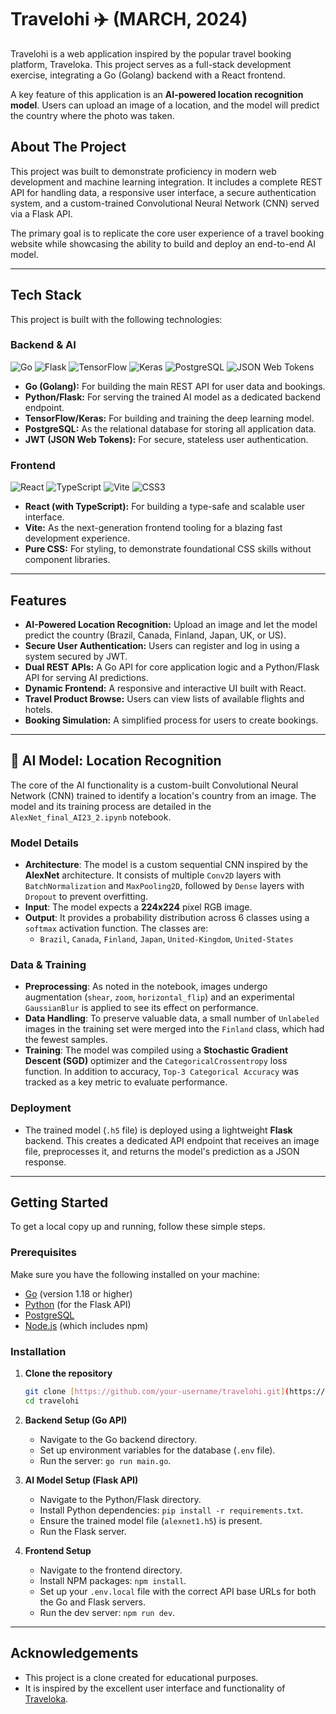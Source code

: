 # Travelohi ✈️ (MARCH, 2024)

Travelohi is a web application inspired by the popular travel booking platform, Traveloka. This project serves as a full-stack development exercise, integrating a Go (Golang) backend with a React frontend.

A key feature of this application is an **AI-powered location recognition model**. Users can upload an image of a location, and the model will predict the country where the photo was taken.

## About The Project

This project was built to demonstrate proficiency in modern web development and machine learning integration. It includes a complete REST API for handling data, a responsive user interface, a secure authentication system, and a custom-trained Convolutional Neural Network (CNN) served via a Flask API.

The primary goal is to replicate the core user experience of a travel booking website while showcasing the ability to build and deploy an end-to-end AI model.

---

## Tech Stack

This project is built with the following technologies:

### Backend & AI

![Go](https://img.shields.io/badge/go-%2300ADD8.svg?style=for-the-badge&logo=go&logoColor=white)
![Flask](https://img.shields.io/badge/flask-%23000.svg?style=for-the-badge&logo=flask&logoColor=white)
![TensorFlow](https://img.shields.io/badge/TensorFlow-%23FF6F00.svg?style=for-the-badge&logo=TensorFlow&logoColor=white)
![Keras](https://img.shields.io/badge/Keras-%23D00000.svg?style=for-the-badge&logo=Keras&logoColor=white)
![PostgreSQL](https://img.shields.io/badge/postgresql-%23316192.svg?style=for-the-badge&logo=postgresql&logoColor=white)
![JSON Web Tokens](https://img.shields.io/badge/JWT-black?style=for-the-badge&logo=JSON%20web%20tokens)

- **Go (Golang):** For building the main REST API for user data and bookings.
- **Python/Flask:** For serving the trained AI model as a dedicated backend endpoint.
- **TensorFlow/Keras:** For building and training the deep learning model.
- **PostgreSQL:** As the relational database for storing all application data.
- **JWT (JSON Web Tokens):** For secure, stateless user authentication.

### Frontend

![React](https://img.shields.io/badge/react-%2320232a.svg?style=for-the-badge&logo=react&logoColor=%2361DAFB)
![TypeScript](https://img.shields.io/badge/typescript-%23007ACC.svg?style=for-the-badge&logo=typescript&logoColor=white)
![Vite](https://img.shields.io/badge/vite-%23646CFF.svg?style=for-the-badge&logo=vite&logoColor=white)
![CSS3](https://img.shields.io/badge/css3-%231572B6.svg?style=for-the-badge&logo=css3&logoColor=white)

- **React (with TypeScript):** For building a type-safe and scalable user interface.
- **Vite:** As the next-generation frontend tooling for a blazing fast development experience.
- **Pure CSS:** For styling, to demonstrate foundational CSS skills without component libraries.

---

## Features

- **AI-Powered Location Recognition:** Upload an image and let the model predict the country (Brazil, Canada, Finland, Japan, UK, or US).
- **Secure User Authentication:** Users can register and log in using a system secured by JWT.
- **Dual REST APIs:** A Go API for core application logic and a Python/Flask API for serving AI predictions.
- **Dynamic Frontend:** A responsive and interactive UI built with React.
- **Travel Product Browse:** Users can view lists of available flights and hotels.
- **Booking Simulation:** A simplified process for users to create bookings.

---

## 🤖 AI Model: Location Recognition

The core of the AI functionality is a custom-built Convolutional Neural Network (CNN) trained to identify a location's country from an image. The model and its training process are detailed in the `AlexNet_final_AI23_2.ipynb` notebook.

### Model Details

- **Architecture**: The model is a custom sequential CNN inspired by the **AlexNet** architecture. It consists of multiple `Conv2D` layers with `BatchNormalization` and `MaxPooling2D`, followed by `Dense` layers with `Dropout` to prevent overfitting.
- **Input**: The model expects a **224x224** pixel RGB image.
- **Output**: It provides a probability distribution across 6 classes using a `softmax` activation function. The classes are:
  - `Brazil`, `Canada`, `Finland`, `Japan`, `United-Kingdom`, `United-States`

### Data & Training

- **Preprocessing**: As noted in the notebook, images undergo augmentation (`shear`, `zoom`, `horizontal_flip`) and an experimental `GaussianBlur` is applied to see its effect on performance.
- **Data Handling**: To preserve valuable data, a small number of `Unlabeled` images in the training set were merged into the `Finland` class, which had the fewest samples.
- **Training**: The model was compiled using a **Stochastic Gradient Descent (SGD)** optimizer and the `CategoricalCrossentropy` loss function. In addition to accuracy, `Top-3 Categorical Accuracy` was tracked as a key metric to evaluate performance.

### Deployment

- The trained model (`.h5` file) is deployed using a lightweight **Flask** backend. This creates a dedicated API endpoint that receives an image file, preprocesses it, and returns the model's prediction as a JSON response.

---

## Getting Started

To get a local copy up and running, follow these simple steps.

### Prerequisites

Make sure you have the following installed on your machine:

- [Go](https://golang.org/dl/) (version 1.18 or higher)
- [Python](https://www.python.org/downloads/) (for the Flask API)
- [PostgreSQL](https://www.postgresql.org/download/)
- [Node.js](https://nodejs.org/en/download/) (which includes npm)

### Installation

1.  **Clone the repository**

    ```sh
    git clone [https://github.com/your-username/travelohi.git](https://github.com/your-username/travelohi.git)
    cd travelohi
    ```

2.  **Backend Setup (Go API)**

    - Navigate to the Go backend directory.
    - Set up environment variables for the database (`.env` file).
    - Run the server: `go run main.go`.

3.  **AI Model Setup (Flask API)**

    - Navigate to the Python/Flask directory.
    - Install Python dependencies: `pip install -r requirements.txt`.
    - Ensure the trained model file (`alexnet1.h5`) is present.
    - Run the Flask server.

4.  **Frontend Setup**
    - Navigate to the frontend directory.
    - Install NPM packages: `npm install`.
    - Set up your `.env.local` file with the correct API base URLs for both the Go and Flask servers.
    - Run the dev server: `npm run dev`.

---

## Acknowledgements

- This project is a clone created for educational purposes.
- It is inspired by the excellent user interface and functionality of [Traveloka](https://www.traveloka.com).
